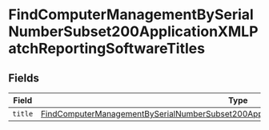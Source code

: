 # FindComputerManagementBySerialNumberSubset200ApplicationXMLPatchReportingSoftwareTitles


## Fields

| Field                                                                                                                                                                                                                   | Type                                                                                                                                                                                                                    | Required                                                                                                                                                                                                                | Description                                                                                                                                                                                                             |
| ----------------------------------------------------------------------------------------------------------------------------------------------------------------------------------------------------------------------- | ----------------------------------------------------------------------------------------------------------------------------------------------------------------------------------------------------------------------- | ----------------------------------------------------------------------------------------------------------------------------------------------------------------------------------------------------------------------- | ----------------------------------------------------------------------------------------------------------------------------------------------------------------------------------------------------------------------- |
| `title`                                                                                                                                                                                                                 | [FindComputerManagementBySerialNumberSubset200ApplicationXMLPatchReportingSoftwareTitlesTitle](../../models/operations/findcomputermanagementbyserialnumbersubset200applicationxmlpatchreportingsoftwaretitlestitle.md) | :heavy_minus_sign:                                                                                                                                                                                                      | N/A                                                                                                                                                                                                                     |